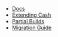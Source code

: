 * [Docs](documentation.md)
* [Extending Cash](extending_cash.md)
* [Partial Builds](partial_builds.md)
* [Migration Guide](migration_guide.md)
